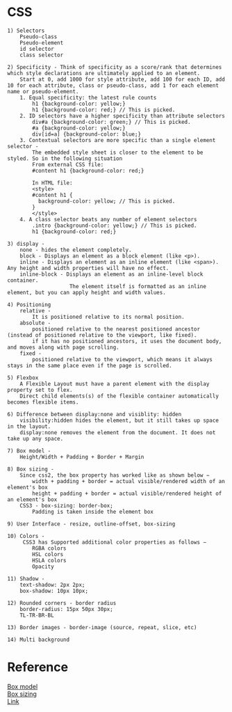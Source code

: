 # CSS

	1) Selectors
		Pseudo-class
		Pseudo-element
		id selector
		class selector

	2) Specificity - Think of specificity as a score/rank that determines which style declarations are ultimately applied to an element.
		Start at 0, add 1000 for style attribute, add 100 for each ID, add 10 for each attribute, class or pseudo-class, add 1 for each element name or pseudo-element.
		1. Equal specificity: the latest rule counts
			h1 {background-color: yellow;}
			h1 {background-color: red;} // This is picked.
		2. ID selectors have a higher specificity than attribute selectors
			div#a {background-color: green;} // This is picked.
			#a {background-color: yellow;}
			div[id=a] {background-color: blue;}
		3. Contextual selectors are more specific than a single element selector - 
			The embedded style sheet is closer to the element to be styled. So in the following situation
			From external CSS file:
			#content h1 {background-color: red;}

			In HTML file:
			<style>
			#content h1 {
			  background-color: yellow; // This is picked.
			}
			</style>
		4. A class selector beats any number of element selectors
			.intro {background-color: yellow;} // This is picked.
			h1 {background-color: red;}

	3) display -
		none - hides the element completely.
		block - Displays an element as a block element (like <p>).
		inline - Displays an element as an inline element (like <span>). Any height and width properties will have no effect.
		inline-block - Displays an element as an inline-level block container.
		  				The element itself is formatted as an inline element, but you can apply height and width values.

	4) Positioning
		relative -
			It is positioned relative to its normal position.
		absolute -
			positioned relative to the nearest positioned ancestor (instead of positioned relative to the viewport, like fixed).
			if it has no positioned ancestors, it uses the document body, and moves along with page scrolling.
		fixed -
			positioned relative to the viewport, which means it always stays in the same place even if the page is scrolled.

	5) Flexbox
		A Flexible Layout must have a parent element with the display property set to flex.
		Direct child elements(s) of the flexible container automatically becomes flexible items.

	6) Difference between display:none and visiblity: hidden
		visibility:hidden hides the element, but it still takes up space in the layout.
		display:none removes the element from the document. It does not take up any space.

	7) Box model -
		Height/Width + Padding + Border + Margin

	8) Box sizing -
		Since css2, the box property has worked like as shown below −
			width + padding + border = actual visible/rendered width of an element's box
			height + padding + border = actual visible/rendered height of an element's box
		CSS3 - box-sizing: border-box;
			Padding is taken inside the element box

	9) User Interface - resize, outline-offset, box-sizing

	10) Colors -
		 CSS3 has Supported additional color properties as follows −
			RGBA colors
			HSL colors
			HSLA colors
			Opacity

	11) Shadow -
		text-shadow: 2px 2px;
		box-shadow: 10px 10px;

	12) Rounded corners - border radius
		border-radius: 15px 50px 30px;
		TL-TR-BR-BL

	13) Border images - border-image (source, repeat, slice, etc)

	14) Multi background


# Reference

[Box model](https://en.wikipedia.org/wiki/CSS_box_model) <br>
[Box sizing](https://www.tutorialspoint.com/css/css3_box_sizing.htm) <br>
[Link](https://www.softwaretestinghelp.com/css-interview-questions/amp/)